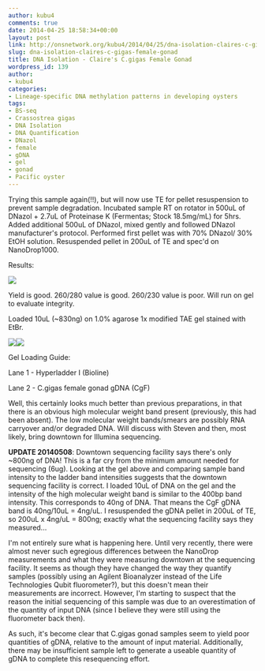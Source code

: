 ```yaml
---
author: kubu4
comments: true
date: 2014-04-25 18:58:34+00:00
layout: post
link: http://onsnetwork.org/kubu4/2014/04/25/dna-isolation-claires-c-gigas-female-gonad/
slug: dna-isolation-claires-c-gigas-female-gonad
title: DNA Isolation - Claire's C.gigas Female Gonad
wordpress_id: 139
author:
- kubu4
categories:
- Lineage-specific DNA methylation patterns in developing oysters
tags:
- BS-seq
- Crassostrea gigas
- DNA Isolation
- DNA Quantification
- DNazol
- female
- gDNA
- gel
- gonad
- Pacific oyster
---
```


Trying this sample again(!!), but will now use TE for pellet resuspension to prevent sample degradation. Incubated sample RT on rotator in 500uL of DNazol + 2.7uL of Proteinase K (Fermentas; Stock 18.5mg/mL) for 5hrs. Added additional 500uL of DNazol, mixed gently and followed DNazol manufacturer's protocol. Performed first pellet was with 70% DNazol/ 30% EtOH solution. Resuspended pellet in 200uL of TE and spec'd on NanoDrop1000.

Results:

![](http://eagle.fish.washington.edu/Arabidopsis/20140425%20-%20Claire%20Cgigas%20gonad%20gDNA%20OD.JPG)

Yield is good. 260/280 value is good. 260/230 value is poor. Will run on gel to evaluate integrity.

Loaded 10uL (~830ng) on 1.0% agarose 1x modified TAE gel stained with EtBr.

![](http://eagle.fish.washington.edu/Arabidopsis/20140429%20-%20Gel%20Claire%27s%20C.gigas%20gonad%20gDNA.jpg)![](http://eagle.fish.washington.edu/trilobite/Sites_genefish_100112/Steven/Product%20Information%20Sheets/Bioline%20HyperLadderI.jpg)

Gel Loading Guide:

Lane 1 - Hyperladder I (Bioline)

Lane 2 - C.gigas female gonad gDNA (CgF)

Well, this certainly looks much better than previous preparations, in that there is an obvious high molecular weight band present (previously, this had been absent). The low molecular weight bands/smears are possibly RNA carryover and/or degraded DNA. Will discuss with Steven and then, most likely, bring downtown for Illumina sequencing.

**UPDATE 20140508**: Downtown sequencing facility says there's only ~800ng of DNA! This is a far cry from the minimum amount needed for sequencing (6ug). Looking at the gel above and comparing sample band intensity to the ladder band intensities suggests that the downtown sequencing facility is correct. I loaded 10uL of DNA on the gel and the intensity of the high molecular weight band is similar to the 400bp band intensity. This corresponds to 40ng of DNA. That means the CgF gDNA band is 40ng/10uL = 4ng/uL. I resuspended the gDNA pellet in 200uL of TE, so 200uL x 4ng/uL = 800ng; exactly what the sequencing facility says they measured...

I'm not entirely sure what is happening here. Until very recently, there were almost never such egregious differences between the NanoDrop measurements and what they were measuring downtown at the sequencing facility. It seems as though they have changed the way they quantify samples (possibly using an Agilent Bioanalyzer instead of the Life Technologies Qubit fluorometer?), but this doesn't mean their measurements are incorrect. However, I'm starting to suspect that the reason the initial sequencing of this sample was due to an overestimation of the quantity of input DNA (since I believe they were still using the fluorometer back then).

As such, it's become clear that C.gigas gonad samples seem to yield poor quantities of gDNA, relative to the amount of input material. Additionally, there may be insufficient sample left to generate a useable quantity of gDNA to complete this resequencing effort.
